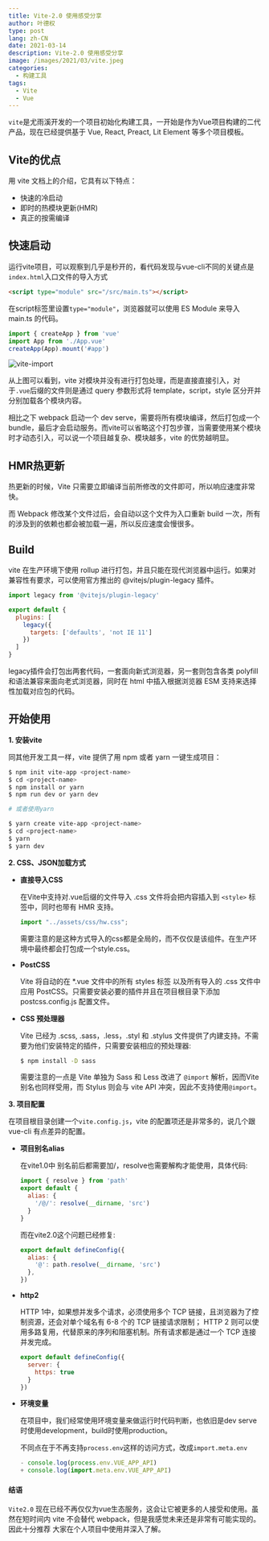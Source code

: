 ```yaml
---
title: Vite-2.0 使用感受分享
author: 叶德权
type: post
lang: zh-CN
date: 2021-03-14
description: Vite-2.0 使用感受分享
image: /images/2021/03/vite.jpeg
categories:
  - 构建工具
tags:
  - Vite
  - Vue
---
```


`vite`是尤雨溪开发的一个项目初始化构建工具，一开始是作为Vue项目构建的二代产品，现在已经提供基于 Vue, React, Preact, Lit Element 等多个项目模板。

## Vite的优点

用 vite 文档上的介绍，它具有以下特点：

- 快速的冷启动
- 即时的热模块更新(HMR)
- 真正的按需编译

## 快速启动

运行vite项目，可以观察到几乎是秒开的，看代码发现与vue-cli不同的关键点是`index.html`入口文件的导入方式
```html
<script type="module" src="/src/main.ts"></script>
```
在script标签里设置`type="module"`，浏览器就可以使用 ES Module 来导入 main.ts 的代码。
```js
import { createApp } from 'vue'
import App from './App.vue'
createApp(App).mount('#app')
```

<img src="/images/2021/03/vite-import.png" alt="vite-import">

从上图可以看到，vite 对模块并没有进行打包处理，而是直接直接引入，对于`.vue`后缀的文件则是通过 query 参数形式将 template，script，style 区分开并分别加载各个模块内容。

相比之下 webpack 启动一个 dev serve，需要将所有模块编译，然后打包成一个 bundle，最后才会启动服务。而vite可以省略这个打包步骤，当需要使用某个模块时才动态引入，可以说一个项目越复杂、模块越多，vite 的优势越明显。

## HMR热更新

热更新的时候，Vite 只需要立即编译当前所修改的文件即可，所以响应速度非常快。

而 Webpack 修改某个文件过后，会自动以这个文件为入口重新 build 一次，所有的涉及到的依赖也都会被加载一遍，所以反应速度会慢很多。

## Build

vite 在生产环境下使用 rollup 进行打包，并且只能在现代浏览器中运行。如果对兼容性有要求，可以使用官方推出的 @vitejs/plugin-legacy 插件。

```js
import legacy from '@vitejs/plugin-legacy'

export default {
  plugins: [
    legacy({
      targets: ['defaults', 'not IE 11']
    })
  ]
}
```

legacy插件会打包出两套代码，一套面向新式浏览器，另一套则包含各类 polyfill 和语法兼容来面向老式浏览器，同时在 html 中插入根据浏览器 ESM 支持来选择性加载对应包的代码。


## 开始使用

**1. 安装vite**

同其他开发工具一样，vite 提供了用 npm 或者 yarn 一键生成项目：

```bash
$ npm init vite-app <project-name>
$ cd <project-name>
$ npm install or yarn
$ npm run dev or yarn dev

# 或者使用yarn

$ yarn create vite-app <project-name>
$ cd <project-name>
$ yarn
$ yarn dev
```

**2. CSS、JSON加载方式**

- **直接导入CSS**

  在Vite中支持对.vue后缀的文件导入 .css 文件将会把内容插入到 `<style>` 标签中，同时也带有 HMR 支持。

  ```js
  import "../assets/css/hw.css";
  ```
  需要注意的是这种方式导入的css都是全局的，而不仅仅是该组件。在生产环境中最终都会打包成一个style.css。

- **PostCSS**

  Vite 将自动的在 *.vue 文件中的所有 styles 标签 以及所有导入的 .css 文件中应用 PostCSS。只需要安装必要的插件并且在项目根目录下添加 postcss.config.js 配置文件。

- **CSS 预处理器**

  Vite 已经为 .scss, .sass，.less，.styl 和 .stylus 文件提供了内建支持。不需要为他们安装特定的插件，只需要安装相应的预处理器:

  ```bash
  $ npm install -D sass
  ```

  需要注意的一点是 Vite 单独为 Sass 和 Less 改进了 `@import` 解析，因而Vite 别名也同样受用，而 Stylus 则会与 vite API 冲突，因此不支持使用`@import`。

**3. 项目配置**

  在项目根目录创建一个`vite.config.js`，vite 的配置项还是非常多的，说几个跟 vue-cli 有点差异的配置。

- **项目别名alias**

  在vite1.0中 别名前后都需要加/，resolve也需要解构才能使用，具体代码: 

  ```js
  import { resolve } from 'path'
  export default {
    alias: {
      '/@/': resolve(__dirname, 'src')
    }
  }
  ```

  而在vite2.0这个问题已经修复:

  ```js
  export default defineConfig({
    alias: {
      '@': path.resolve(__dirname, 'src')
    },
  })
  ```

- **http2**

  HTTP 1中，如果想并发多个请求，必须使用多个 TCP 链接，且浏览器为了控制资源，还会对单个域名有 6-8 个的 TCP 链接请求限制； HTTP 2 则可以使用多路复用，代替原来的序列和阻塞机制。所有请求都是通过一个 TCP 连接并发完成。

  ```js
  export default defineConfig({
    server: {
      https: true
    }
  })
  ```

- **环境变量**

  在项目中，我们经常使用环境变量来做运行时代码判断，也依旧是dev serve时使用development，build时使用production。

  不同点在于不再支持`process.env`这样的访问方式，改成`import.meta.env`

  ```js
  - console.log(process.env.VUE_APP_API)
  + console.log(import.meta.env.VUE_APP_API)
  ```

#### 结语

`Vite2.0` 现在已经不再仅仅为vue生态服务，这会让它被更多的人接受和使用。虽然在短时间内 vite 不会替代 webpack，但是我感觉未来还是非常有可能实现的。因此十分推荐
大家在个人项目中使用并深入了解。